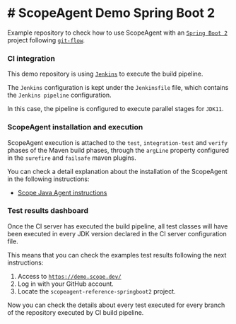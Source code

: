 # # ScopeAgent Demo Spring Boot 2
Example repository to check how to use ScopeAgent with an [`Spring Boot 2`](https://spring.io/projects/spring-boot) project following [`git-flow`](https://www.atlassian.com/git/tutorials/comparing-workflows/gitflow-workflow).

### CI integration

This demo repository is using [```Jenkins```](https://jenkins.io/) to execute the build pipeline.

The ```Jenkins``` configuration is kept under the ```Jenkinsfile``` file, which contains the ```Jenkins pipeline``` configuration.

In this case, the pipeline is configured to execute parallel stages for ```JDK11```.

### ScopeAgent installation and execution

ScopeAgent execution is attached to the ```test```, ```integration-test``` and ```verify``` phases of the Maven build phases, through the ```argLine``` property configured in the ```surefire``` and ```failsafe``` maven plugins.

You can check a detail explanation about the installation of the ScopeAgent in the following instructions: 
* [Scope Java Agent instructions](https://scope.undefinedlabs.com/docs/java-installation) 

### Test results dashboard

Once the CI server has executed the build pipeline, all test classes will have been executed in every JDK version declared in the CI server configuration file.

This means that you can check the examples test results following the next instructions:
 
1. Access to [```https://demo.scope.dev/```](https://demo.scope.dev)
2. Log in with your GitHub account.
3. Locate the ```scopeagent-reference-springboot2``` project.

Now you can check the details about every test executed for every branch of the repository executed by CI build pipeline.

